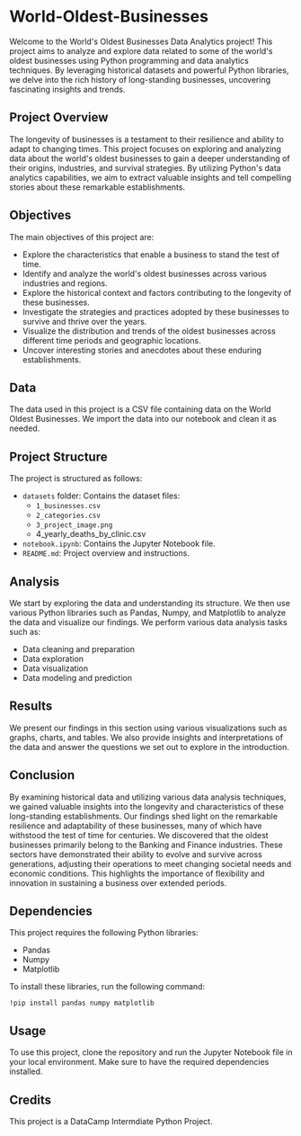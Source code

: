 # World-Oldest-Businesses

Welcome to the World's Oldest Businesses Data Analytics project! This project aims to analyze and explore data related to some of the world's oldest businesses using Python programming and data analytics techniques. By leveraging historical datasets and powerful Python libraries, we delve into the rich history of long-standing businesses, uncovering fascinating insights and trends.

## Project Overview

The longevity of businesses is a testament to their resilience and ability to adapt to changing times. This project focuses on exploring and analyzing data about the world's oldest businesses to gain a deeper understanding of their origins, industries, and survival strategies. By utilizing Python's data analytics capabilities, we aim to extract valuable insights and tell compelling stories about these remarkable establishments.

## Objectives
The main objectives of this project are:

- Explore the characteristics that enable a business to stand the test of time.
- Identify and analyze the world's oldest businesses across various industries and regions.
- Explore the historical context and factors contributing to the longevity of these businesses.
- Investigate the strategies and practices adopted by these businesses to survive and thrive over the years.
- Visualize the distribution and trends of the oldest businesses across different time periods and geographic locations.
- Uncover interesting stories and anecdotes about these enduring establishments.

## Data

The data used in this project is a CSV file containing data on the World Oldest Businesses. We import the data into our notebook and clean it as needed.


## Project Structure

The project is structured as follows:

- `datasets` folder: Contains the dataset files:
    - `1_businesses.csv`
    - `2_categories.csv`
    - `3_project_image.png`
    - 4_yearly_deaths_by_clinic.csv
- `notebook.ipynb`: Contains the Jupyter Notebook file.
- `README.md`: Project overview and instructions.

## Analysis

We start by exploring the data and understanding its structure. We then use various Python libraries such as Pandas, Numpy, and Matplotlib to analyze the data and visualize our findings. We perform various data analysis tasks such as:

- Data cleaning and preparation
- Data exploration
- Data visualization
- Data modeling and prediction

## Results

We present our findings in this section using various visualizations such as graphs, charts, and tables. We also provide insights and interpretations of the data and answer the questions we set out to explore in the introduction.

## Conclusion
By examining historical data and utilizing various data analysis techniques, we gained valuable insights into the longevity and characteristics of these long-standing establishments. Our findings shed light on the remarkable resilience and adaptability of these businesses, many of which have withstood the test of time for centuries.
We discovered that the oldest businesses primarily belong to the Banking and Finance industries. These sectors have demonstrated their ability to evolve and survive across generations, adjusting their operations to meet changing societal needs and economic conditions. This highlights the importance of flexibility and innovation in sustaining a business over extended periods.

## Dependencies

This project requires the following Python libraries:

- Pandas
- Numpy
- Matplotlib

To install these libraries, run the following command:

```
!pip install pandas numpy matplotlib
```

## Usage

To use this project, clone the repository and run the Jupyter Notebook file in your local environment. Make sure to have the required dependencies installed.

## Credits

This project is a DataCamp Intermdiate Python Project.
